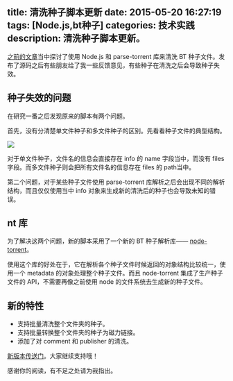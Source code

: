title: 清洗种子脚本更新
date: 2015-05-20 16:27:19
tags: [Node.js,bt种子]
categories: 技术实践
description: 清洗种子脚本更新。
---

[之前的文章](http://blog.acwong.org/2015/03/25/clean-your-torrent-with-node/)当中探讨了使用 Node.js 和 parse-torrent 库来清洗 BT 种子文件。发布了源码之后有些朋友给了我一些反馈意见，有些种子在清洗之后会导致种子失效。

<!-- more -->

## 种子失效的问题

在研究一番之后发现原来的脚本有两个问题。

首先，没有分清楚单文件种子和多文件种子的区别。先看看种子文件的典型结构。

![](http://acwongblog.qiniudn.com/2015-03_torrent-structure.PNG)

对于单文件种子，文件名的信息会直接存在 info 的 name 字段当中，而没有 files 字段。而多文件种子则会把所有文件名的信息存在 files 的 path当中。

第二个问题，对于某些种子文件使用 parse-torrent 库解析之后会出现不同的解析结构，而且仅仅使用当中 info 对象来生成新的清洗后的种子也会导致未知的错误。

## nt 库

为了解决这两个问题，新的脚本采用了一个新的 BT 种子解析库—— [node-torrent](https://github.com/fent/node-torrent)。

使用这个库的好处在于，它在解析各个种子文件时候返回的对象结构比较统一，使用一个 metadata 的对象处理整个种子文件。而且 node-torrent 集成了生产种子文件的 API，不需要再像之前使用 node 的文件系统去生成新的种子文件。

## 新的特性

- 支持批量清洗整个文件夹的种子。
- 支持批量转换整个文件夹的种子为磁力链接。
- 添加了对 comment 和 publisher 的清洗。

[新版本传送门](https://github.com/acwong00/Clean-Torrents)。大家继续支持哦！

感谢你的阅读，有不足之处请为我指出。

